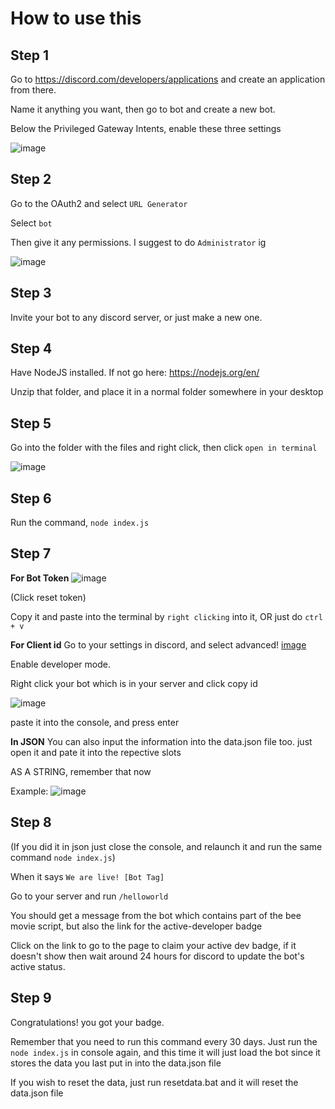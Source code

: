 # How to use this

## Step 1
Go to https://discord.com/developers/applications and create an application from there.

Name it anything you want, then go to bot and create a new bot.

Below the Privileged Gateway Intents, enable these three settings

![image](https://user-images.githubusercontent.com/96776358/203195694-aec319d0-f6eb-4e0e-bdec-515937886687.png)

## Step 2
Go to the OAuth2 and select `URL Generator`

Select `bot`

Then give it any permissions. I suggest to do `Administrator` ig

![image](https://user-images.githubusercontent.com/96776358/203195846-21f8fbbc-3e2e-47c1-9a27-c22a98fec638.png)

## Step 3
Invite your bot to any discord server, or just make a new one.

## Step 4
Have NodeJS installed. If not go here: https://nodejs.org/en/

Unzip that folder, and place it in a normal folder somewhere in your desktop

## Step 5
Go into the folder with the files and right click, then click `open in terminal`

![image](https://user-images.githubusercontent.com/96776358/203196097-2fbb0b94-4f88-49a8-afbd-30632cd349cd.png)

## Step 6
Run the command, `node index.js`

## Step 7
__For Bot Token__
![image](https://user-images.githubusercontent.com/96776358/203196224-01b1d510-721c-4ca1-84fc-4debc467f6e7.png)

(Click reset token)

Copy it and paste into the terminal by `right clicking` into it, OR just do `ctrl + v`

__For Client id__
Go to your settings in discord, and select advanced!
[image](https://user-images.githubusercontent.com/96776358/203196492-56409947-01ec-4a21-a586-f71b14d70cc5.png)

Enable developer mode.

Right click your bot which is in your server and click copy id

![image](https://user-images.githubusercontent.com/96776358/203196573-f0c82395-b298-406b-a279-2538648c8dc8.png)

paste it into the console, and press enter

__In JSON__
You can also input the information into the data.json file too. just open it and pate it into the repective slots

AS A STRING, remember that now

Example:
![image](https://user-images.githubusercontent.com/96776358/203196710-d0248361-b857-4d12-a885-1832428a4e6f.png)

## Step 8
(If you did it in json just close the console, and relaunch it and run the same command `node index.js`)

When it says `We are live! [Bot Tag]`

Go to your server and run `/helloworld`

You should get a message from the bot which contains part of the bee movie script, but also the link for the active-developer badge

Click on the link to go to the page to claim your active dev badge, if it doesn't show then wait around 24 hours for discord to update the bot's active status.

## Step 9
Congratulations! you got your badge. 

Remember that you need to run this command every 30 days. Just run the `node index.js` in console again, and this time it will just load the bot since it stores the data you last put in into the data.json file

If you wish to reset the data, just run resetdata.bat and it will reset the data.json file
